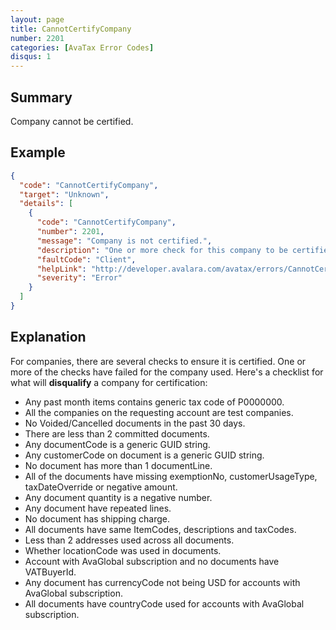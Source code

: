 ```yaml
---
layout: page
title: CannotCertifyCompany
number: 2201
categories: [AvaTax Error Codes]
disqus: 1
---
```


## Summary

Company cannot be certified.

## Example

```json
{
  "code": "CannotCertifyCompany",
  "target": "Unknown",
  "details": [
    {
      "code": "CannotCertifyCompany",
      "number": 2201,
      "message": "Company is not certified.",
      "description": "One or more check for this company to be certified have failed. Please look at the error messages for more details.",
      "faultCode": "Client",
      "helpLink": "http://developer.avalara.com/avatax/errors/CannotCertifyCompany",
      "severity": "Error"
    }
  ]
}
```

## Explanation

For companies, there are several checks to ensure it is certified. One or more of the checks have failed for the company used. Here's a checklist for what will **disqualify** a company for certification:

* Any past month items contains generic tax code of P0000000.
* All the companies on the requesting account are test companies.
* No Voided/Cancelled documents in the past 30 days.
* There are less than 2 committed documents.
* Any documentCode is a generic GUID string.
* Any customerCode on document is a generic GUID string.
* No document has more than 1 documentLine.
* All of the documents have missing exemptionNo, customerUsageType, taxDateOverride or negative amount.
* Any document quantity is a negative number.
* Any document have repeated lines.
* No document has shipping charge.
* All documents have same ItemCodes, descriptions and taxCodes.
* Less than 2 addresses used across all documents.
* Whether locationCode was used in documents.
* Account with AvaGlobal subscription and no documents have VATBuyerId.
* Any document has currencyCode not being USD for accounts with AvaGlobal subscription.
* All documents have countryCode used for accounts with AvaGlobal subscription.
